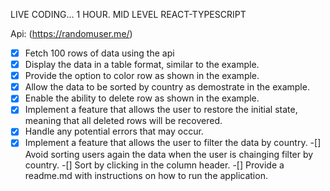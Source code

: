 LIVE CODING... 1 HOUR. MID LEVEL 
REACT-TYPESCRIPT

Api: (https://randomuser.me/)

-[x] Fetch 100 rows of data using the api
-[x] Display the data in a table format, similar to the example.
-[x] Provide the option to color row as shown in the example.
-[x] Allow the data to be sorted by country as demostrate in the example.
-[x] Enable the ability to delete row as shown in the example.
-[x] Implement a feature that allows the user to restore the initial state, 
    meaning that all deleted rows will be recovered.
-[x] Handle any potential errors that may occur.
-[x] Implement a feature that allows the user to filter the data by country.
-[] Avoid sorting users again the data when the user is chainging filter
    by country.
-[] Sort by clicking in the column header.
-[] Provide a readme.md with instructions on how to run the application.